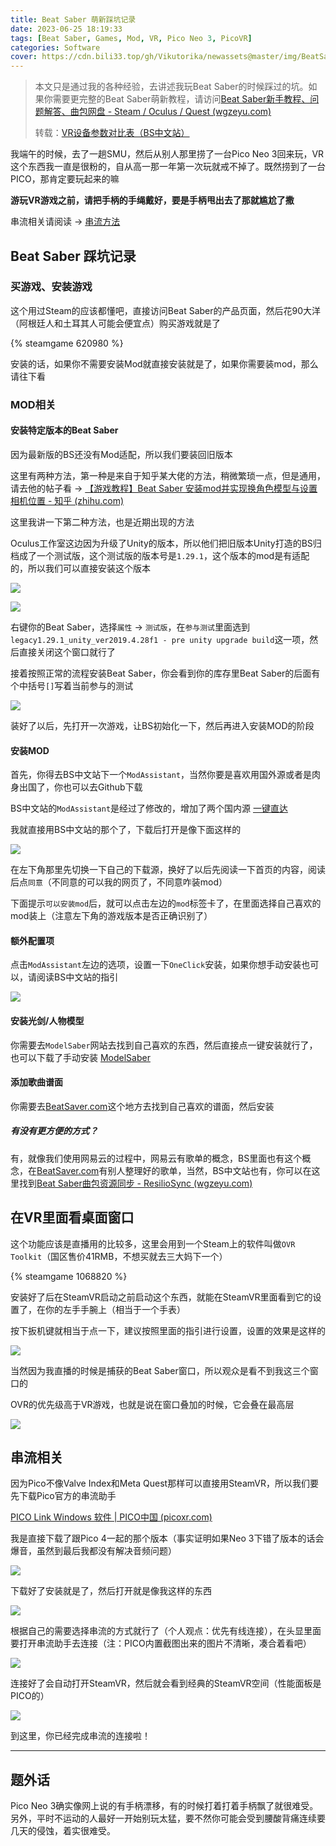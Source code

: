 ```yaml
---
title: Beat Saber 萌新踩坑记录
date: 2023-06-25 18:19:33
tags: [Beat Saber, Games, Mod, VR, Pico Neo 3, PicoVR]
categories: Software
cover: https://cdn.bili33.top/gh/Vikutorika/newassets@master/img/BeatSaber-Noob/steamwebhelper-20230624-150552.png
---
```


> 本文只是通过我的各种经验，去讲述我玩Beat Saber的时候踩过的坑。如果你需要更完整的Beat Saber萌新教程，请访问[Beat Saber新手教程、问题解答、曲包网盘 - Steam / Oculus / Quest (wgzeyu.com)](https://bs.wgzeyu.com/)
>
> 转载：[VR设备参数对比表（BS中文站）](https://docs.qq.com/sheet/DQmxMZHNPQ1ljWVBE)

我端午的时候，去了一趟SMU，然后从别人那里捞了一台Pico Neo 3回来玩，VR这个东西我一直是很粉的，自从高一那一年第一次玩就戒不掉了。既然捞到了一台PICO，那肯定要玩起来的嘛

**游玩VR游戏之前，请把手柄的手绳戴好，要是手柄甩出去了那就尴尬了撒**

串流相关请阅读 -> [串流方法](#串流相关)

## Beat Saber 踩坑记录

### 买游戏、安装游戏

这个用过Steam的应该都懂吧，直接访问Beat Saber的产品页面，然后花90大洋（阿根廷人和土耳其人可能会便宜点）购买游戏就是了

{% steamgame 620980 %}

安装的话，如果你不需要安装Mod就直接安装就是了，如果你需要装mod，那么请往下看

### MOD相关

#### 安装特定版本的Beat Saber

因为最新版的BS还没有Mod适配，所以我们要装回旧版本

这里有两种方法，第一种是来自于知乎某大佬的方法，稍微繁琐一点，但是通用，请去他的帖子看 -> [【游戏教程】Beat Saber 安装mod并实现换角色模型与设置相机位置 - 知乎 (zhihu.com)](https://zhuanlan.zhihu.com/p/102431602)

这里我讲一下第二种方法，也是近期出现的方法

Oculus工作室这边因为升级了Unity的版本，所以他们把旧版本Unity打造的BS归档成了一个测试版，这个测试版的版本号是`1.29.1`，这个版本的mod是有适配的，所以我们可以直接安装这个版本

![](https://cdn.bili33.top/gh/Vikutorika/newassets@master/img/BeatSaber-Noob/steamwebhelper-20230624-150552.png)

![](https://cdn.bili33.top/gh/Vikutorika/newassets@master/img/BeatSaber-Noob/steamwebhelper-20230626-122331.png)

右键你的Beat Saber，选择`属性` -> `测试版`，在`参与测试`里面选到`legacy1.29.1_unity_ver2019.4.28f1 - pre unity upgrade build`这一项，然后直接关闭这个窗口就行了

接着按照正常的流程安装Beat Saber，你会看到你的库存里Beat Saber的后面有个中括号`[]`写着当前参与的测试

![](https://cdn.bili33.top/gh/Vikutorika/newassets@master/img/BeatSaber-Noob/steamwebhelper-20230626-122453.png)

装好了以后，先打开一次游戏，让BS初始化一下，然后再进入安装MOD的阶段

#### 安装MOD

首先，你得去BS中文站下一个`ModAssistant`，当然你要是喜欢用国外源或者是肉身出国了，你也可以去Github下载

BS中文站的`ModAssistant`是经过了修改的，增加了两个国内源 [一键直达](https://bs.wgzeyu.com/pc-guide/#modinstall)

我就直接用BS中文站的那个了，下载后打开是像下面这样的

![](https://cdn.bili33.top/gh/Vikutorika/newassets@master/img/BeatSaber-Noob/ModAssistant（增强版）-20230626-122843.png)

在左下角那里先切换一下自己的下载源，换好了以后先阅读一下首页的内容，阅读后点`同意`（不同意的可以我的网页了，不同意咋装mod）

下面提示`可以安装mod`后，就可以点击左边的`mod`标签卡了，在里面选择自己喜欢的mod装上（注意左下角的游戏版本是否正确识别了）

#### 额外配置项

点击`ModAssistant`左边的选项，设置一下`OneClick`安装，如果你想手动安装也可以，请阅读BS中文站的指引

![](https://cdn.bili33.top/gh/Vikutorika/newassets@master/img/BeatSaber-Noob/ModAssistant-20230626-123138.png)

#### 安装光剑/人物模型

你需要去`ModelSaber`网站去找到自己喜欢的东西，然后直接点一键安装就行了，也可以下载了手动安装 [ModelSaber](https://modelsaber.com/)

#### 添加歌曲谱面

你需要去[BeatSaver.com](https://beatsaver.com/)这个地方去找到自己喜欢的谱面，然后安装

##### 有没有更方便的方式？

有，就像我们使用网易云的过程中，网易云有歌单的概念，BS里面也有这个概念，在[BeatSaver.com](https://beatsaver.com/)有别人整理好的歌单，当然，BS中文站也有，你可以在这里找到[Beat Saber曲包资源同步 - ResilioSync (wgzeyu.com)](https://bs.wgzeyu.com/songs/)

## 在VR里面看桌面窗口

这个功能应该是直播用的比较多，这里会用到一个Steam上的软件叫做`OVR Toolkit`（国区售价41RMB，不想买就去三大妈下一个）

{% steamgame 1068820 %}

安装好了后在SteamVR启动之前启动这个东西，就能在SteamVR里面看到它的设置了，在你的左手手腕上（相当于一个手表）

按下扳机键就相当于点一下，建议按照里面的指引进行设置，设置的效果是这样的

![](https://cdn.bili33.top/gh/Vikutorika/newassets@master/img/BeatSaber-Noob/Screenshot_com.picovr.picostreamassistant_2023.06.26-09.05.01.406_803.jpeg)

当然因为我直播的时候是捕获的Beat Saber窗口，所以观众是看不到我这三个窗口的

OVR的优先级高于VR游戏，也就是说在窗口叠加的时候，它会叠在最高层

![](https://cdn.bili33.top/gh/Vikutorika/newassets@master/img/BeatSaber-Noob/Screenshot_com.picovr.picostreamassistant_2023.06.26-11.29.04.510_868.jpeg)

## 串流相关

因为Pico不像Valve Index和Meta Quest那样可以直接用SteamVR，所以我们要先下载Pico官方的串流助手

[PICO Link Windows 软件 | PICO中国 (picoxr.com)](https://www.picoxr.com/cn/software/pico-link)

我是直接下载了跟Pico 4一起的那个版本（事实证明如果Neo 3下错了版本的话会爆音，虽然到最后我都没有解决音频问题）

![](https://cdn.bili33.top/gh/Vikutorika/newassets@master/img/BeatSaber-Noob/msedge-20230626-120624.png)

下载好了安装就是了，然后打开就是像我这样的东西

![](https://cdn.bili33.top/gh/Vikutorika/newassets@master/img/BeatSaber-Noob/Streaming_Assistant-20230626-120739.png)

根据自己的需要选择串流的方式就行了（个人观点：优先有线连接），在头显里面要打开串流助手去连接（注：PICO内置截图出来的图片不清晰，凑合着看吧）

![](https://cdn.bili33.top/gh/Vikutorika/newassets@master/img/BeatSaber-Noob/Screenshot_com.picovr.picostreamassistant_2023.06.25-18.29.03.186_425.jpeg)

连接好了会自动打开SteamVR，然后就会看到经典的SteamVR空间（性能面板是PICO的）

![](https://cdn.bili33.top/gh/Vikutorika/newassets@master/img/BeatSaber-Noob/Screenshot_com.picovr.picostreamassistant_2023.06.25-18.32.21.634_42.jpeg)

到这里，你已经完成串流的连接啦！

---

## 题外话

Pico Neo 3确实像网上说的有手柄漂移，有的时候打着打着手柄飘了就很难受。另外，平时不运动的人最好一开始别玩太猛，要不然你可能会受到腰酸背痛连续要几天的侵蚀，着实很难受。

